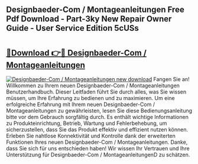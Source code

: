 ## Designbaeder-Com / Montageanleitungen Free Pdf Download - Part-3ky New Repair Owner Guide - User Service Edition 5cUSs

# <h2><a href="http://df7rtrm.blite.top/?on=Designbaeder-Com+%2f+Montageanleitungen">🔗Download 👉🔴 Designbaeder-Com / Montageanleitungen</a></h2>

[![Designbaeder-Com / Montageanleitungen new download](https://i.imgur.com/lujVjoI.png)](http://df7rtrm.blite.top/?on=Designbaeder-Com+%2f+Montageanleitungen)
Fangen Sie an! Willkommen zu Ihrem neuen Designbaeder-Com / Montageanleitungen Benutzerhandbuch. Dieser Leitfaden führt Sie durch alles, was Sie wissen müssen, um Ihre Erfahrung zu bedienen und zu maximieren. Um eine erfolgreiche Erfahrung mit Ihrem neuen Designbaeder-Com / Montageanleitungen zu gewährleisten, lesen Sie diese Bedienungsanleitung bitte vor dem Gebrauch sorgfältig durch. Es enthält wichtige Informationen zu Produkteinrichtung, Betrieb, Wartung und Fehlerbehebung, um sicherzustellen, dass Sie das Produkt effektiv und effizient nutzen können. Erleben Sie nahtlose Konnektivität und Kontrolle dank der erweiterten Funktionen Ihres neuen Designbaeder-Com / Montageanleitungen. Danke, dass Sie sich für uns entschieden haben! Wir wissen Ihr Vertrauen und Ihre Unterstützung für Designbaeder-Com / MontageanleitungenD zu schätzen.
